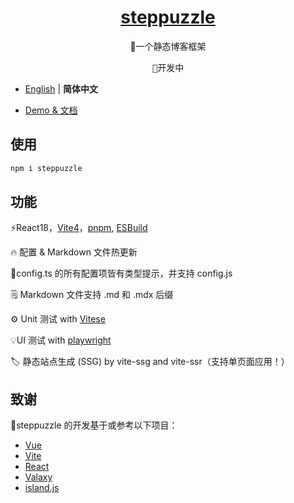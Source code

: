<h1 align="center">
<a href="javascript;">steppuzzle</a>
</h1>

<p align="center">
🎨一个静态博客框架
</p>

<pre align="center">
🔖开发中
</pre>

- [English](./README.md) | **简体中文**

- [Demo & 文档](https://lvzhongqiu.github.io/steppuzzleGuide/use)

## 使用

```txt
npm i steppuzzle
```

## 功能

⚡️React18，[Vite4](https://github.com/vitejs/vite)，[pnpm](https://pnpm.js.org/), [ESBuild](https://github.com/evanw/esbuild)

🔥 配置 & Markdown 文件热更新

🔧config.ts 的所有配置项皆有类型提示，并支持 config.js

🗒 Markdown 文件支持 .md 和 .mdx 后缀

⚙️ Unit 测试 with [Vitese](https://github.com/vitest-dev/vitest)

💡UI 测试 with [playwright](https://github.com/microsoft/playwright)

🏷️ 静态站点生成 (SSG) by vite-ssg and vite-ssr（支持单页面应用！）

## 致谢

🚩steppuzzle 的开发基于或参考以下项目：

- [Vue](https://github.com/vuejs/core)
- [Vite](https://github.com/vitejs/vite)
- [React](https://github.com/facebook/react)
- [Valaxy](https://github.com/YunYouJun/valaxy)
- [island.js](https://github.com/sanyuan0704/island.js)

